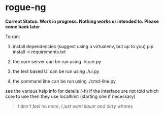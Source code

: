 # rogue-ng

**Current Status: Work in progress. Nothing works or intended to. Please come back later**

To run:

1. install dependencies (suggest using a virtualenv, but up to you)
	pip install -r requirements.txt

2. the core server can be run using ./core.py

3. the text based UI can be run using ./ui.py

4. the command line can be run using ./cmd-line.py

see the various help info for details (-h)
if the interface are not told which core to use then they use localhost (starting one if necessary)

 
>*I don't feel no more,*
>*I just want liquor and dirty whores*

